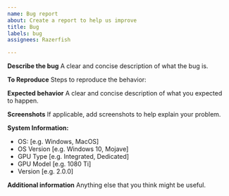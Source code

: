 ```yaml
---
name: Bug report
about: Create a report to help us improve
title: Bug
labels: bug
assignees: Razerfish

---
```


**Describe the bug**
A clear and concise description of what the bug is.

**To Reproduce**
Steps to reproduce the behavior:


**Expected behavior**
A clear and concise description of what you expected to happen.

**Screenshots**
If applicable, add screenshots to help explain your problem.

**System Information:**
 - OS: [e.g. Windows, MacOS]
 - OS Version [e.g. Windows 10, Mojave]
 - GPU Type [e.g. Integrated, Dedicated]
 - GPU Model [e.g. 1080 Ti]
 - Version [e.g. 2.0.0]

**Additional information**
Anything else that you think might be useful.
